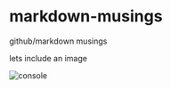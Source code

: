 # markdown-musings

github/markdown musings

lets include an image

![console](http://github.com/dgoldhar/markdown-musings/aqua-console.png)
